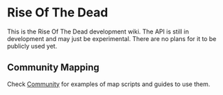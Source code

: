 # Rise Of The Dead
This is the Rise Of The Dead development wiki. The API is still in development and may just be experimental. There are no plans for it to be publicly used yet.

## Community Mapping
Check [Community](Community/) for examples of map scripts and guides to use them.